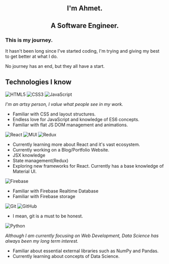 <h2 align="center">I'm Ahmet.</h2>
<h2 align="center">A Software Engineer.</h2>

### This is my journey.
<p>It hasn't been long since I've started coding, I'm trying and giving my best to get better at what I do.</p>
<p>No journey has an end, but they all have a start.</p>

## Technologies I know


![HTML5](https://img.shields.io/badge/HTML5-E34F26?style=for-the-badge&logo=html5&logoColor=white)
![CSS3](https://img.shields.io/badge/CSS3-1572B6?style=for-the-badge&logo=css3&logoColor=white)
![JavaScript](https://img.shields.io/badge/JavaScript-323330?style=for-the-badge&logo=javascript&logoColor=F7DF1E)

 <p><i>I'm an artsy person, I value what people see in my work.</i></p>
 
 - Familiar with CSS and layout structures.
 - Endless love for JavaScript and knowledge of ES6 concepts.
 - Familiar with flat JS DOM management and animations.

![React](https://img.shields.io/badge/React-20232A?style=for-the-badge&logo=react&logoColor=61DAFB)
![MUI](https://img.shields.io/badge/MUI-%230081CB.svg?style=for-the-badge&logo=material-ui&logoColor=white)
![Redux](https://img.shields.io/badge/Redux-593D88?style=for-the-badge&logo=redux&logoColor=white)

 - Currently learning more about React and it's vast ecosystem.
 - Currently working on a Blog/Portfolio Website.
 - JSX knowledge
 - State management(Redux)
 - Exploring new frameworks for React. Currently has a base knowledge of Material UI.

![Firebase](https://img.shields.io/badge/firebase-%23039BE5.svg?style=for-the-badge&logo=firebase)

 - Familiar with Firebase Realtime Database
 - Familiar with Firebase storage

![Git](https://img.shields.io/badge/git-%23F05033.svg?style=for-the-badge&logo=git&logoColor=white)
![GitHub](https://img.shields.io/badge/github-%23121011.svg?style=for-the-badge&logo=github&logoColor=white)

 - I mean, git is a must to be honest.

![Python](https://img.shields.io/badge/python-3670A0?style=for-the-badge&logo=python&logoColor=ffdd54)

<p><i>Although I am currently focusing on Web Development, Data Science has always been my long term interest.</i></p>

 - Familiar about essential external libraries such as NumPy and Pandas.
 - Currently learning about concepts of Data Science.

